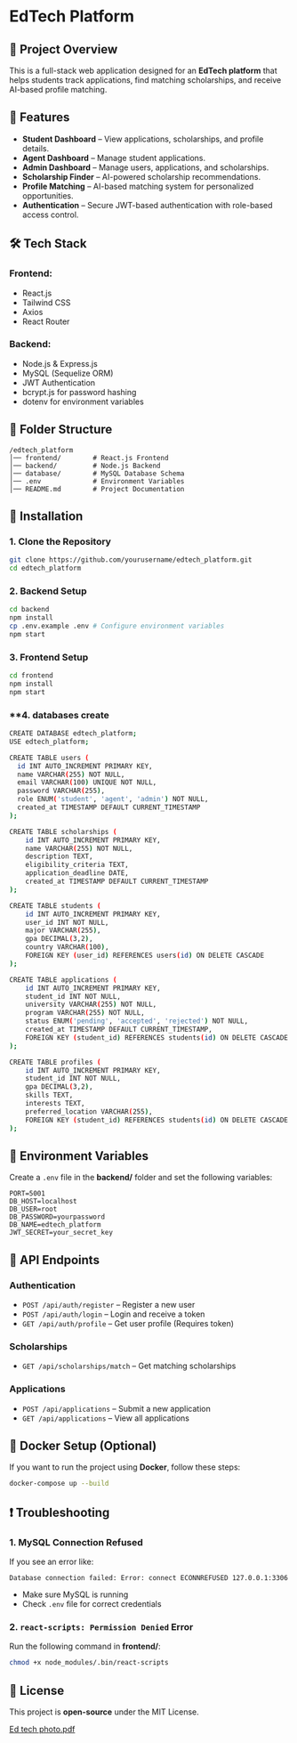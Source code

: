 # EdTech Platform

## 📌 Project Overview
This is a full-stack web application designed for an **EdTech platform** that helps students track applications, find matching scholarships, and receive AI-based profile matching.

## 🚀 Features
- **Student Dashboard** – View applications, scholarships, and profile details.
- **Agent Dashboard** – Manage student applications.
- **Admin Dashboard** – Manage users, applications, and scholarships.
- **Scholarship Finder** – AI-powered scholarship recommendations.
- **Profile Matching** – AI-based matching system for personalized opportunities.
- **Authentication** – Secure JWT-based authentication with role-based access control.

## 🛠️ Tech Stack
### **Frontend:**
- React.js
- Tailwind CSS
- Axios
- React Router

### **Backend:**
- Node.js & Express.js
- MySQL (Sequelize ORM)
- JWT Authentication
- bcrypt.js for password hashing
- dotenv for environment variables

## 📂 Folder Structure
```
/edtech_platform
│── frontend/        # React.js Frontend
│── backend/         # Node.js Backend
│── database/        # MySQL Database Schema
│── .env             # Environment Variables
│── README.md        # Project Documentation
```

## 🔧 Installation
### **1. Clone the Repository**
```sh
git clone https://github.com/yourusername/edtech_platform.git
cd edtech_platform
```
### **2. Backend Setup**
```sh
cd backend
npm install
cp .env.example .env # Configure environment variables
npm start
```
### **3. Frontend Setup**
```sh
cd frontend
npm install
npm start
```
### **4. databases create
```sh
CREATE DATABASE edtech_platform;
USE edtech_platform;

CREATE TABLE users (
  id INT AUTO_INCREMENT PRIMARY KEY,
  name VARCHAR(255) NOT NULL,
  email VARCHAR(100) UNIQUE NOT NULL,
  password VARCHAR(255),
  role ENUM('student', 'agent', 'admin') NOT NULL,
  created_at TIMESTAMP DEFAULT CURRENT_TIMESTAMP
);

CREATE TABLE scholarships (
    id INT AUTO_INCREMENT PRIMARY KEY,
    name VARCHAR(255) NOT NULL,
    description TEXT,
    eligibility_criteria TEXT,
    application_deadline DATE,
    created_at TIMESTAMP DEFAULT CURRENT_TIMESTAMP
);

CREATE TABLE students (
    id INT AUTO_INCREMENT PRIMARY KEY,
    user_id INT NOT NULL,
    major VARCHAR(255),
    gpa DECIMAL(3,2),
    country VARCHAR(100),
    FOREIGN KEY (user_id) REFERENCES users(id) ON DELETE CASCADE
);

CREATE TABLE applications (
    id INT AUTO_INCREMENT PRIMARY KEY,
    student_id INT NOT NULL,
    university VARCHAR(255) NOT NULL,
    program VARCHAR(255) NOT NULL,
    status ENUM('pending', 'accepted', 'rejected') NOT NULL,
    created_at TIMESTAMP DEFAULT CURRENT_TIMESTAMP,
    FOREIGN KEY (student_id) REFERENCES students(id) ON DELETE CASCADE
);

CREATE TABLE profiles (
    id INT AUTO_INCREMENT PRIMARY KEY,
    student_id INT NOT NULL,
    gpa DECIMAL(3,2),
    skills TEXT,
    interests TEXT,
    preferred_location VARCHAR(255),
    FOREIGN KEY (student_id) REFERENCES students(id) ON DELETE CASCADE
);
```

## 🔑 Environment Variables
Create a `.env` file in the **backend/** folder and set the following variables:
```
PORT=5001
DB_HOST=localhost
DB_USER=root
DB_PASSWORD=yourpassword
DB_NAME=edtech_platform
JWT_SECRET=your_secret_key
```

## 📡 API Endpoints
### **Authentication**
- `POST /api/auth/register` – Register a new user
- `POST /api/auth/login` – Login and receive a token
- `GET /api/auth/profile` – Get user profile (Requires token)

### **Scholarships**
- `GET /api/scholarships/match` – Get matching scholarships

### **Applications**
- `POST /api/applications` – Submit a new application
- `GET /api/applications` – View all applications

## 🐳 Docker Setup (Optional)
If you want to run the project using **Docker**, follow these steps:
```sh
docker-compose up --build
```

## ❗ Troubleshooting
### **1. MySQL Connection Refused**
If you see an error like:
```
Database connection failed: Error: connect ECONNREFUSED 127.0.0.1:3306
```
- Make sure MySQL is running
- Check `.env` file for correct credentials

### **2. `react-scripts: Permission Denied` Error**
Run the following command in **frontend/**:
```sh
chmod +x node_modules/.bin/react-scripts
```

## 📜 License
This project is **open-source** under the MIT License.


[Ed tech photo.pdf](https://github.com/user-attachments/files/18810033/Ed.tech.photo.pdf)



